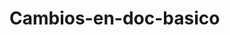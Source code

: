 # Cambios-en-doc-basico
<!--

<!DOCTYPE html>
<html>
  <head>
    <title>New Design</title>
    <link rel="stylesheet" href="file:///C:/Users/Usuario/Desktop/style.css" />
  </head>
  <body>
    <h1>New Design</h1>
    <script src="file:///C:/Users/Usuario/Desktop/javascript.js"></script>
    <p>For all orders and inquiries please call <em>455-555-3344</em></p>
	<p> <a href="http://javascriptbook.com/code/c01/add-content.html">Fuente: Jon Duckett</a> </p>
  </body>
</html>

-->
